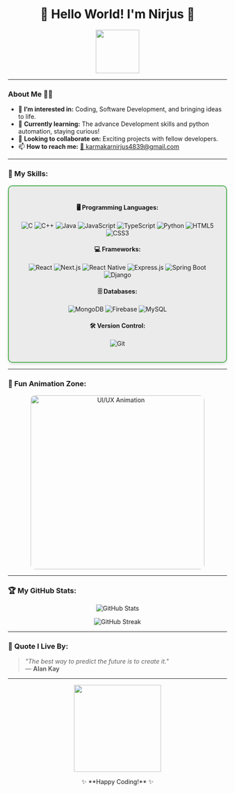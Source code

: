<h1 align="center">👋 Hello World! I'm Nirjus 🌟</h1>
<p align="center">
  <img src="https://media.giphy.com/media/13HgwGsXF0aiGY/giphy.gif" width="100">
</p>

---

### About Me 🧑‍💻

- 👀 **I’m interested in:** Coding, Software Development, and bringing ideas to life.  
- 🌱 **Currently learning:** The advance Development skills and python automation, staying curious!  
- 💞️ **Looking to collaborate on:** Exciting projects with fellow developers.  
- 📫 **How to reach me:** [📧 karmakarnirjus4839@gmail.com](mailto:karmakarnirjus4839@gmail.com)

---

### 🔧 My Skills:
<div align="center" style="border: 2px solid #4CAF50; border-radius: 10px; padding: 20px; background-color: #8e8e8e2b; box-shadow: 0px 4px 6px rgba(0, 0, 0, 0.1);">

#### 🖥️ **Programming Languages:**
<p>
  <img src="https://img.shields.io/badge/C-%2300599C.svg?style=for-the-badge&logo=c&logoColor=white" alt="C">
  <img src="https://img.shields.io/badge/C++-%2300599C.svg?style=for-the-badge&logo=c%2B%2B&logoColor=white" alt="C++">
  <img src="https://img.shields.io/badge/Java-%23ED8B00.svg?style=for-the-badge&logo=java&logoColor=white" alt="Java">
  <img src="https://img.shields.io/badge/JavaScript-%23F7DF1E.svg?style=for-the-badge&logo=javascript&logoColor=black" alt="JavaScript">
  <img src="https://img.shields.io/badge/TypeScript-%23007ACC.svg?style=for-the-badge&logo=typescript&logoColor=white" alt="TypeScript">
  <img src="https://img.shields.io/badge/Python-%233776AB.svg?style=for-the-badge&logo=python&logoColor=white" alt="Python">
  <img src="https://img.shields.io/badge/HTML5-%23E34F26.svg?style=for-the-badge&logo=html5&logoColor=white" alt="HTML5">
  <img src="https://img.shields.io/badge/CSS3-%231572B6.svg?style=for-the-badge&logo=css3&logoColor=white" alt="CSS3">
</p>

#### 💻 **Frameworks:**
<p>
  <img src="https://img.shields.io/badge/React-%2361DAFB.svg?style=for-the-badge&logo=react&logoColor=black" alt="React">
  <img src="https://img.shields.io/badge/Next.js-%23000000.svg?style=for-the-badge&logo=nextdotjs&logoColor=white" alt="Next.js">
  <img src="https://img.shields.io/badge/React%20Native-%2361DAFB.svg?style=for-the-badge&logo=react&logoColor=black" alt="React Native">
  <img src="https://img.shields.io/badge/Express.js-%23000000.svg?style=for-the-badge&logo=express&logoColor=white" alt="Express.js">
  <img src="https://img.shields.io/badge/Spring%20Boot-%236DB33F.svg?style=for-the-badge&logo=spring&logoColor=white" alt="Spring Boot">
  <img src="https://img.shields.io/badge/Django-%23092E20.svg?style=for-the-badge&logo=django&logoColor=white" alt="Django">
</p>

#### 🗄️ **Databases:**
<p>
  <img src="https://img.shields.io/badge/MongoDB-%2347A248.svg?style=for-the-badge&logo=mongodb&logoColor=white" alt="MongoDB">
  <img src="https://img.shields.io/badge/Firebase-%23FFCA28.svg?style=for-the-badge&logo=firebase&logoColor=black" alt="Firebase">
  <img src="https://img.shields.io/badge/MySQL-%234479A1.svg?style=for-the-badge&logo=mysql&logoColor=white" alt="MySQL">
</p>

#### 🛠️ **Version Control:**
<p>
  <img src="https://img.shields.io/badge/Git-%23F05033.svg?style=for-the-badge&logo=git&logoColor=white" alt="Git">
</p>
</div>

---

### 🎉 Fun Animation Zone: 
<p align="center">
  <img src="https://media.giphy.com/media/qgQUggAC3Pfv687qPC/giphy.gif" style="border:0; border-radius: 10px;" width="400" alt="UI/UX Animation">
</p>

---

### 🏆 My GitHub Stats:
<p align="center">
  <img src="https://github-readme-stats.vercel.app/api?username=Nirjus&show_icons=true&theme=radical" alt="GitHub Stats">
</p>
<p align="center">
  <img src="https://github-readme-streak-stats.herokuapp.com/?user=Nirjus&theme=radical" alt="GitHub Streak">
</p>

---

### 🌟 Quote I Live By:
> *"The best way to predict the future is to create it."*  
> — **Alan Kay**

---

<p align="center">
  <img src="https://media.giphy.com/media/xT9IgzoKnwFNmISR8I/giphy.gif" width="200">
</p>

<div align="center">✨ **Happy Coding!** ✨</div>


<!---
Nirjus/Nirjus is a ✨ special ✨ repository because its `README.md` (this file) appears on your GitHub profile.
You can click the Preview link to take a look at your changes.
--->
